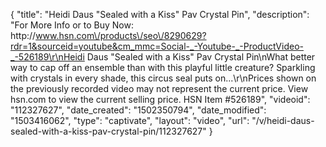 {
    "title": "Heidi Daus \"Sealed with a Kiss\" Pav Crystal Pin",
    "description": "For More Info or to Buy Now: http:\/\/www.hsn.com\/products\/seo\/8290629?rdr=1&sourceid=youtube&cm_mmc=Social-_-Youtube-_-ProductVideo-_-526189\r\nHeidi Daus \"Sealed with a Kiss\" Pav Crystal Pin\nWhat better way to cap off an ensemble than with this playful little creature? Sparkling with crystals in every shade, this circus seal puts on...\r\nPrices shown on the previously recorded video may not represent the current price.  View hsn.com to view the current selling price. HSN Item #526189",
    "videoid": "112327627",
    "date_created": "1502350794",
    "date_modified": "1503416062",
    "type": "captivate",
    "layout": "video",
    "url": "\/v\/heidi-daus-sealed-with-a-kiss-pav-crystal-pin\/112327627"
}
